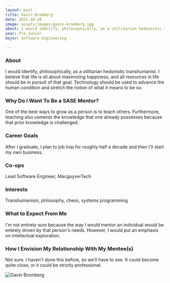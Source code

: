 ```yaml
---
layout: post
title: Gavin Bromberg 
date: 2021-10-20
image: assets/images/gavin-bromberg.jpg
about: I would identify, philosophically, as a utilitarian hedonistic transhumanist. I believe that life is all about maximizing happiness, and all resources in life should be in pursuit of that goal. Technology should be used to advance the human condition and stretch the notion of what it means to be so.
year: Pre-Junior
major: Software Engineering

---
```


### About

I would identify, philosophically, as a utilitarian hedonistic transhumanist. I believe that life is all about maximizing happiness, and all resources in life should be in pursuit of that goal. Technology should be used to advance the human condition and stretch the notion of what it means to be so.

### Why Do I Want To Be a SASE Mentor?

One of the best ways to grow as a person is to teach others. Furthermore, teaching also cements the knowledge that one already possesses because that prior knowledge is challenged.

### Career Goals

After I graduate, I plan to job hop for roughly half a decade and then I'll start my own business.

### Co-ops

Lead Software Engineer, MacguyverTech

### Interests

Transhumanism, philosophy, chess, systems programming

### What to Expect From Me

I'm not entirely sure because the way I would mentor an individual would be entirely driven by that person's needs. However, I would put an emphasis on intellectual exploration.

### How I Envision My Relationship With My Mentee(s) 

Not sure. I haven't done this before, so we'll have to see. It could become quite close, or it could be strictly professional.

<div class="text-center my-5">
    <img src="https://sase-drexel.github.io/mentorship-2021/assets/images/gavin-bromberg.jpg" alt="Gavin Bromberg" class="rounded post-img" />
</div>
